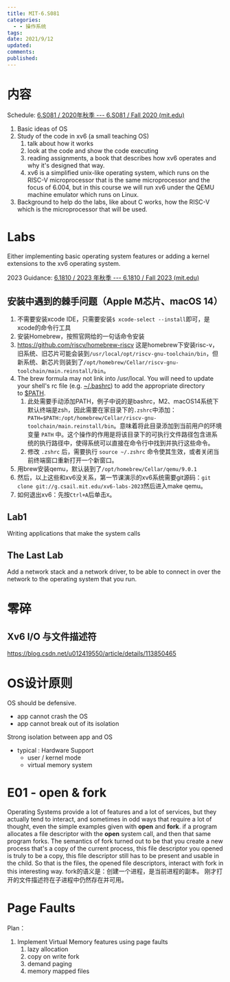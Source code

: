```yaml
---
title: MIT-6.S081
categories:
  - - 操作系统
tags: 
date: 2021/9/12
updated: 
comments: 
published:
---
```

# 内容

Schedule: [6.S081 / 2020年秋季 --- 6.S081 / Fall 2020 (mit.edu)](https://pdos.csail.mit.edu/6.828/2020/schedule.html)
1. Basic ideas of OS
2. Study of the code in xv6 (a small teaching OS)
    1. talk about how it works
    2. look at the code and show the code executing
    3. reading assignments, a book that describes how xv6 operates and why it's designed that way.
    4. xv6 is a simplified unix-like operating system, which runs on the RISC-V microprocessor that is the same microprocessor and the focus of 6.004, but in this course we will run xv6 under the QEMU machine emulator which runs on Linux.
3. Background to help do the labs, like about C works, how the RISC-V which is the microprocessor that will be used.
# Labs

Either implementing basic operating system features or adding a kernel extensions to the xv6 operating system.

2023 Guidance: [6.1810 / 2023 年秋季 --- 6.1810 / Fall 2023 (mit.edu)](https://pdos.csail.mit.edu/6.828/2023/tools.html)
## 安装中遇到的棘手问题（Apple M芯片、macOS 14）

1. 不需要安装xcode IDE，只需要安装`$ xcode-select --install`即可，是xcode的命令行工具
2. 安装Homebrew，按照官网给的一句话命令安装
3. https://github.com/riscv/homebrew-riscv 这是homebrew下安装risc-v，旧系统、旧芯片可能会装到`/usr/local/opt/riscv-gnu-toolchain/bin`，但新系统、新芯片则装到了`/opt/homebrew/Cellar/riscv-gnu-toolchain/main.reinstall/bin`。
4. The brew formula may not link into /usr/local. You will need to update your shell's rc file (e.g. [~/.bashrc](https://www.gnu.org/software/bash/manual/html_node/Bash-Startup-Files.html)) to add the appropriate directory to [$PATH](http://www.linfo.org/path_env_var.html).
    1. 此处需要手动添加PATH，例子中说的是bashrc，M2、macOS14系统下默认终端是zsh，因此需要在家目录下的`.zshrc`中添加：`PATH=$PATH:/opt/homebrew/Cellar/riscv-gnu-toolchain/main.reinstall/bin`。意味着将此目录添加到当前用户的环境变量 `PATH` 中。这个操作的作用是将该目录下的可执行文件路径包含进系统的执行路径中，使得系统可以直接在命令行中找到并执行这些命令。
    2. 修改 `.zshrc` 后，需要执行 `source ~/.zshrc` 命令使其生效，或者关闭当前终端窗口重新打开一个新窗口。
5. 用brew安装qemu，默认装到了`/opt/homebrew/Cellar/qemu/9.0.1`
6. 然后，以上这些和xv6没关系，第一节课演示的xv6系统需要git源码：`git clone git://g.csail.mit.edu/xv6-labs-2023`然后进入make qemu。
7. 如何退出xv6：先按`Ctrl+A`后单击`X`。
## Lab1

Writing applications that make the system calls
## The Last Lab

Add a network stack and a network driver, to be able to connect in over the network to the operating system that you run.
# 零碎

## Xv6 I/O 与文件描述符

https://blog.csdn.net/u012419550/article/details/113850465

# OS设计原则

OS should be defensive.
- app cannot crash the OS
- app cannot break out of its isolation

Strong isolation between app and OS
- typical : Hardware Support
    - user / kernel mode
    - virtual memory system
# E01 - open & fork

Operating Systems provide a lot of features and a lot of services, but they actually tend to interact, and sometimes in odd ways that require a lot of thought, even the simple examples given with **open** and **fork**.
if a program allocates a file descriptor with the **open** system call, and then that same program forks.
The semantics of fork turned out to be that you create a new process that's a copy of the current process, this file descriptor you opened is truly to be a copy, this file descriptor still has to be present and usable in the child. So that is the files, the opened file descriptors, interact with fork in this interesting way. 
fork的语义是：创建一个进程，是当前进程的副本。
刚才打开的文件描述符在子进程中仍然存在并可用。
# Page Faults
Plan：
1. Implement Virtual Memory features using page faults
    1. lazy allocation
    2. copy on write fork
    3. demand paging
    4. memory mapped files